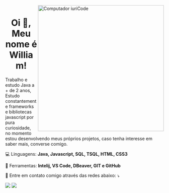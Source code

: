 <img src="https://raw.githubusercontent.com/MicaelliMedeiros/micaellimedeiros/master/image/computer-illustration.png" min-width="400px" max-width="400px" width="400px" align="right" alt="Computador iuriCode">

<h1 align="center">Oi 👋, Meu nome é William!</h1>

<p align="left"> 
  Trabalho e estudo Java a + de 2 anos, Estudo constantemente frameworks e bibliotecas javascript por pura curiosidade, no momento estou desenvolvendo meus próprios projetos, caso tenha interesse em saber mais, converse comigo.
</p>

<p align="left">
    💻 Linguagens: <strong>Java, Javascript, SQL, TSQL, HTML, CSS3</strong>
</p>


<p align="left">
  💼 Ferramentas: <strong>Intelij, VS Code, DBeaver, GIT e GitHub</strong>
</p>

<p align="left">
  💌 Entre em contato comigo através das redes abaixo: ⤵️
</p>
 <p align="left">

 <a href="https://www.linkedin.com/in/willbigas/" target="_blank" alt="Linkedin">
  <img src="https://img.shields.io/badge/Linkedin-0077B5?style=for-the-badge&logo=linkedin&logoColor=white&link=https://www.linkedin.com/in/willbigas/" /></a>

<a href="https://api.whatsapp.com/send?phone=5548996822475&text=Ol%C3%A1!%20Que%20bom%20que%20entrou%20em%20contato.%20Assim%20que%20poss%C3%ADvel%20responderei%2C%20ok%3F!%20%F0%9F%98%89" target="_blank" alt="WhatsApp">
  <img src="https://img.shields.io/badge/WhatsApp-25D366?style=for-the-badge&logo=whatsapp&logoColor=white&link=https://api.whatsapp.com/send?phone=5548996822475&text=Ol%C3%A1!%20Que%20bom%20que%20entrou%20em%20contato.%20Assim%20que%20poss%C3%ADvel%20responderei%2C%20ok%3F!%20%F0%9F%98%89"/></a>


  </p>


